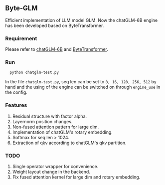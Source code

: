 ## Byte-GLM
  Efficient implementation of LLM model GLM. Now the chatGLM-6B engine has been developed based on ByteTransformer.

### Requirement
  Please refer to [chatGLM-6B](https://github.com/THUDM/ChatGLM-6B) and [ByteTransformer](https://github.com/bytedance/ByteTransformer).

### Run
```
  python chatglm-test.py
```

  In the file ```chatglm-test.py```, seq len can be set to ```8, 16, 128, 256, 512``` by hand and the using of the engine can be switched on through ```engine_use``` in the config.

### Features
  1. Residual structure with factor alpha.
  2. Layernorm position changes.
  3. Non-fused attention pattern for large dim. 
  4. Implementation of chatGLM's rotary embedding.
  5. Softmax for seq len > 1024.
  6. Extraction of qkv according to chatGLM's qkv partition.

### TODO
  1. Single operator wrapper for convenience. 
  2. Weight layout change in the backend.
  3. Fix fused attention kernel for large dim and rotary embedding.
